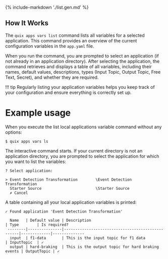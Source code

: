 {% include-markdown './list.gen.md' %}

## How It Works

The `quix apps vars list` command lists all variables for a selected application. This command provides an overview of the current configuration variables in the `app.yaml` file.

When you run the command, you are prompted to select an application (if not already in an application directory). After selecting the application, the command retrieves and displays a table of all variables, including their names, default values, descriptions, types (Input Topic, Output Topic, Free Text, Secret), and whether they are required.

!!! tip
    Regularly listing your application variables helps you keep track of your configuration and ensure everything is correctly set up.

# Example usage

When you execute the list local applications variable command without any options:

```
$ quix apps vars ls
```

The interactive command starts. If your current directory is not an application directory, you are prompted to select the application for which you want to list the variables:

```
? Select application:

> Event Detection Transformation        \Event Detection Transformation
  Starter Source                        \Starter Source
  ✗ Cancel
```

A table containing all your local application variables is printed:

```
✓ Found application 'Event Detection Transformation'

  Name   | Default value | Description                                      | Type        | Is required?
 --------|---------------|--------------------------------------------------|-------------|--------------
  input  | f1-data       | This is the input topic for f1 data              | InputTopic  | ✓
  output | hard-braking  | This is the output topic for hard braking events | OutputTopic | ✓
```